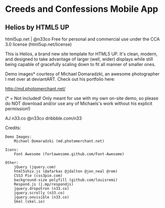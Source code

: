 # Creeds and Confessions Mobile App

## Helios by HTML5 UP
html5up.net | @n33co
Free for personal and commercial use under the CCA 3.0 license (html5up.net/license)


This is Helios, a brand new site template for HTML5 UP. It's clean, modern, and designed
to take advantage of larger (well, wider) displays while still being capable of gracefully
scaling down to fit all manner of smaller ones.

Demo images* courtesy of Michael Domaradzki, an awesome photographer I met over at
deviantART. Check out his portfolio here:

http://md.photomerchant.net/

(* = Not included! Only meant for use with my own on-site demo, so please do NOT download
and/or use any of Michaels's work without his explicit permission!)

AJ
n33.co @n33co dribbble.com/n33


Credits:

	Demo Images:
		Michael Domaradzki (md.photomerchant.net)

	Icons:
		Font Awesome (fortawesome.github.com/Font-Awesome)

	Other:
		jQuery (jquery.com)
		html5shiv.js (@afarkas @jdalton @jon_neal @rem)
		CSS3 Pie (css3pie.com)
		background-size polyfill (github.com/louisremi)
		Respond.js (j.mp/respondjs)
		jquery.dropotron (n33.co)
		jquery.scrolly (n33.co)
		jquery.onvisible (n33.co)
		Skel (skel.io)